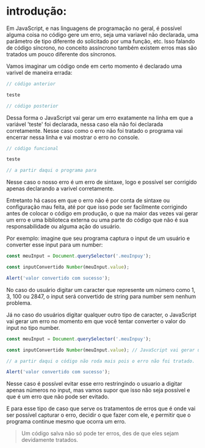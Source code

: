 # introdução:

Em JavaScript, e nas linguagens de programação no geral, é possível alguma coisa no código gere um erro, seja uma variavel não declarada, uma parâmetro de tipo diferente do solicitado por uma função, etc. Isso falando de código síncrono, no conceito assíncrono também existem erros mas são tratados um pouco diferente dos síncronos.

Vamos imaginar um código onde em certo momento é declarado uma varivel de maneira errada:

```javascript
// código anterior

teste

// código posterior
```

Dessa forma o JavaScript vai gerar um erro exatamente na linha em que a variável 'teste' foi declarada, nessa caso ela não foi declarada corretamente.
Nesse caso como o erro não foi tratado o programa vai encerrar nessa linha e vai mostrar o erro no console.

```javascript
// código funcional

teste

// a partir daqui o programa para
```

Nesse caso o nosso erro é um erro de sintaxe, logo e possível ser corrigido apenas declarando a varivel corretamente.

Entretanto há casos em que o erro não é por conta de sintaxe ou configuração mau feita, até por que isso pode ser facilmente corrigindo antes de colocar o código em produção, o que na maior das vezes vai gerar um erro e uma biblioteca externa ou uma parte do código que não é sua responsabilidade ou alguma ação do usuário.

Por exemplo: imagine que seu programa captura o input de um usuário e converter esse input para um number:

```javascript
const meuInput = Document.querySelector('.meuInpuy');

const inputConvertido Number(meuInput.value);

Alert('valor convertido com sucesso');
```

No caso do usuário digitar um caracter que represente um número como 1, 3, 100 ou 2847, o input será convertido de string para number sem nenhum problema.

Já no caso do usuários digitar qualquer outro tipo de caracter, o JavaScript vai gerar um erro no momento em que você tentar converter o valor do input no tipo number.

```JavaScript
const meuInput = Document.querySelector('.meuInpuy');

const inputConvertido Number(meuInput.value); // JavaScript vai gerar um erro nesse exato momento, vai parar o programa e vai jogar o erro no console.

// a partir daqui o código não roda mais pois o erro não foi tratado.

Alert('valor convertido com sucesso');
```

Nesse caso é possível evitar esse erro restringindo o usuario a digitar apenas números no input, mas vamos supor que isso não seja possível e que é um erro que não pode ser evitado. 

E para esse tipo de caso que serve os tratamentos de erros que é onde vai ser possível capturar o erro, decidir o que fazer com ele, e permitir que o programa continue mesmo que ocorra um erro.

> Um código salva não só pode ter erros, des de que eles sejam devidamente tratados.
